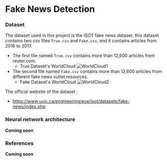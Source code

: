 # Fake News Detection
### Dataset
The dataset used in this project is the ISOT fake news dataset. this dataset contains two  csv files `True.csv` and `Fake.csv`, and it contains articles from 2016 to 2017.
* The first file named `True.csv` contains more than 12,600 articles from reuter.com.
  - True Dataset's WorldCloud
![WorldCloud1](https://octodex.github.com/images/yaktocat.png)
* The second file named `Fake.csv` contains more than 12,600 articles from different fake news outlet resources.
  - Fake Dataset's WorldCloud
![WorldCloud2](https://octodex.github.com/images/yaktocat.png)


The official website of the dataset :
  - https://www.uvic.ca/engineering/ece/isot/datasets/fake-news/index.php

### Neural network architecture

**Coming soon**

### References

**Coming soon**